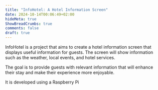 ```yaml
---
title: "InfoHotel: A Hotel Information Screen"
date: 2024-10-14T00:06:49+02:00
hideMeta: true
ShowBreadCrumbs: true
comments: false
draft: true
---
```


InfoHotel is a project that aims to create a hotel information screen that displays useful information for guests. The screen will show information such as the weather, local events, and hotel services. 

The goal is to provide guests with relevant information that will enhance their stay and make their experience more enjoyable.

It is developed using a Raspberry Pi